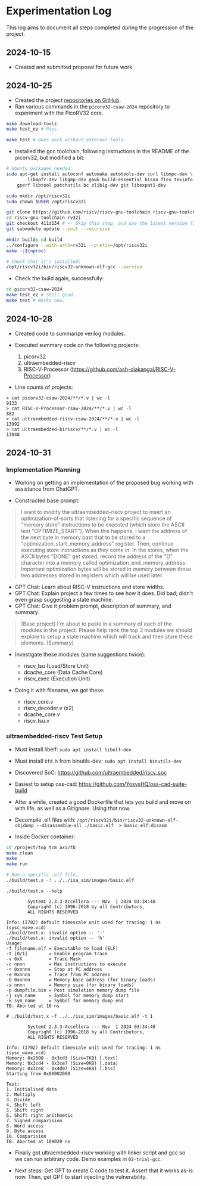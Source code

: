 # Experimentation Log

This log aims to document all steps completed during the progression of the project.

## 2024-10-15

- Created and submitted proposal for future work.

## 2024-10-25

- Created the project [repositories on GitHub](https://github.com/parker-research?tab=repositories&q=csaw&type=&language=&sort=).
- Ran various commands in the `picorv32-csaw-2024` repository to experiment with the PicoRV32 core.

```bash
make download-tools
make test_ez # Pass.

make test # Does work without external tools.
```

- Installed the gcc toolchain, following instructions in the README of the picorv32, but modified a bit:
```bash
# Ubuntu packages needed:
sudo apt-get install autoconf automake autotools-dev curl libmpc-dev \
        libmpfr-dev libgmp-dev gawk build-essential bison flex texinfo \
    gperf libtool patchutils bc zlib1g-dev git libexpat1-dev

sudo mkdir /opt/riscv32i
sudo chown $USER /opt/riscv32i

git clone https://github.com/riscv/riscv-gnu-toolchain riscv-gnu-toolchain-rv32i
cd riscv-gnu-toolchain-rv32i
git checkout 411d134 # <- Skip this step, and use the latest version (7aa6d5e, right now).
git submodule update --init --recursive

mkdir build; cd build
../configure --with-arch=rv32i --prefix=/opt/riscv32i
make -j$(nproc)

# Check that it's installed:
/opt/riscv32i/bin/riscv32-unknown-elf-gcc --version
```

- Check the build again, successfully:

```bash
cd picorv32-csaw-2024
make test_ez # Still good.
make test # Works now.
```

## 2024-10-28

* Created code to summarize verilog modules.
* Executed summary code on the following projects:
    1. picorv32
    2. ultraembedded-riscv
    3. RISC-V-Processor (https://github.com/ash-olakangal/RISC-V-Processor)

* Line counts of projects:

```
> cat picorv32-csaw-2024/**/*.v | wc -l
9133
> cat RISC-V-Processor-csaw-2024/**/*.v | wc -l
882
> cat ultraembedded-riscv-csaw-2024/**/*.v | wc -l
13992
> cat ultraembedded-biriscv/**/*.v | wc -l
13948

```

## 2024-10-31

### Implementation Planning

* Working on getting an implementation of the proposed bug working with assistance from ChatGPT.

* Constructed base prompt:
> I want to modify the ultraembedded-riscv project to insert an optimization-of-sorts that listening for a specific sequence of "memory store" instructions to be executed (which store the ASCII text "OPTIMIZE_START"). When this happens, I want the address of the next byte in memory past that to be stored to a "optimization_start_memory_address" register. Then, continue executing store instructions as they come in. In the stores, when the ASCII bytes "DONE" get stored, record the address of the "D" character into a memory called optimization_end_memory_address. Important optimization bytes will be stored in memory between those two addresses stored in registers which will be used later. 

* GPT Chat: Learn about RISC-V instructions and store widths.
* GPT Chat: Explain project a few times to see how it does. Did bad; didn't even grasp suggesting a state machine.
* GPT Chat: Give it problem prompt, description of summary, and summary.

> (Base project) I'm about to paste in a summary of each of the modules in the project. Please help rank the top 3 modules we should explore to setup a state machine which will track and then store these elements. (Summary)

* Investigate these modules (same suggestions twice):
    * riscv_lsu (Load/Store Unit)
    * dcache_core (Data Cache Core)
    * riscv_exec (Execution Unit)

* Doing it with filename, we got these:
    * riscv_core.v
    * riscv_decoder.v (x2)
    * dcache_core.v
    * riscv_lsu.v

### ultraembedded-riscv Test Setup

* Must install libelf: `sudo apt install libelf-dev`
* Must install `bfd.h` from binutils-dev: `sudo apt install binutils-dev`
* Discovered SoC: https://github.com/ultraembedded/riscv_soc
* Easiest to setup oss-cad: https://github.com/YosysHQ/oss-cad-suite-build
* After a while, created a good Dockerfile that lets you build and move on with life, as well as a Gitignore. Using that now.
* Decompile .elf files with: `/opt/riscv32i/bin/riscv32-unknown-elf-objdump --disassemble-all ./basic.elf  > basic.elf.disasm`

* Inside Docker container:
```bash
cd /project/top_tcm_axi/tb
make clean
make
make run

# Run a specific .elf file.
./build/test.x -f ../../isa_sim/images/basic.elf
```

```
./build/test.x --help

        SystemC 2.3.3-Accellera --- Nov  1 2024 03:34:48
        Copyright (c) 1996-2018 by all Contributors,
        ALL RIGHTS RESERVED

Info: (I702) default timescale unit used for tracing: 1 ns (sysc_wave.vcd)
./build/test.x: invalid option -- '-'
./build/test.x: invalid option -- 'h'
Usage:
-f filename.elf = Executable to load (ELF)
-t [0/1]        = Enable program trace
-v 0xX          = Trace Mask
-c nnnn         = Max instructions to execute
-r 0xnnnn       = Stop at PC address
-e 0xnnnn       = Trace from PC address
-b 0xnnnn       = Memory base address (for binary loads)
-s nnnn         = Memory size (for binary loads)
-p dumpfile.bin = Post simulation memory dump file
-j sym_name     = Symbol for memory dump start
-k sym_name     = Symbol for memory dump end
TB: Aborted at 10 ns

# ./build/test.x -f ../../isa_sim/images/basic.elf -t 1

        SystemC 2.3.3-Accellera --- Nov  1 2024 03:34:48
        Copyright (c) 1996-2018 by all Contributors,
        ALL RIGHTS RESERVED

Info: (I702) default timescale unit used for tracing: 1 ns (sysc_wave.vcd)
Memory: 0x2000 - 0x3cd3 (Size=7KB) [.text]
Memory: 0x3cd4 - 0x3ce7 (Size=0KB) [.data]
Memory: 0x3ce8 - 0x4d07 (Size=4KB) [.bss]
Starting from 0x00002000

Test:
1. Initialised data
2. Multiply
3. Divide
4. Shift left
5. Shift right
6. Shift right arithmetic
7. Signed comparision
8. Word access
9. Byte access
10. Comparision
TB: Aborted at 109020 ns
```

* Finally got ultraembedded-riscv working with linker script and gcc so we can run arbitrary code. Demo examples in `02-trial-gcc`.

* Next steps: Get GPT to create C code to test it. Assert that it works as-is now. Then, get GPT to start injecting the vulnerability.

